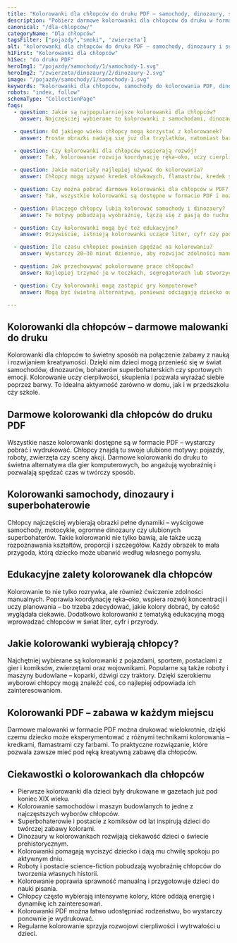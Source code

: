 ```yaml
---
title: "Kolorowanki dla chłopców do druku PDF – samochody, dinozaury, superbohaterowie"
description: "Pobierz darmowe kolorowanki dla chłopców do druku w formacie PDF. Malowanki z samochodami, dinozaurami, robotami i superbohaterami – idealne dla kreatywnej zabawy."
canonical: "/dla-chlopcow/"
categoryName: "Dla chłopców"
tagsFilter: ["pojazdy","smoki", 'zwierzeta']
alt: "kolorowanki dla chłopców do druku PDF – samochody, dinozaury i superbohaterowie"
h1First: "Kolorowanki dla chłopców"
h1Sec: "do druku PDF"
heroImg1: "/pojazdy/samochody/1/samochody-1.svg"
heroImg2: "/zwierzeta/dinozaury/2/dinozaury-2.svg"
image: "/pojazdy/samochody/1/samochody-1.svg"
keywords: "kolorowanki dla chłopców, samochody do kolorowania PDF, dinozaury malowanki, superbohaterowie do druku, roboty kolorowanki PDF"
robots: "index, follow"
schemaType: "CollectionPage"
faqs:
  - question: Jakie są najpopularniejsze kolorowanki dla chłopców?
    answer: Najczęściej wybierane to kolorowanki z samochodami, dinozaurami, superbohaterami, robotami oraz maszynami budowlanymi. Chłopcy chętnie sięgają też po sportowe motywy i postacie z gier.

  - question: Od jakiego wieku chłopcy mogą korzystać z kolorowanek?
    answer: Proste obrazki nadają się już dla trzylatków, natomiast bardziej szczegółowe kolorowanki są odpowiednie dla starszych dzieci w wieku 6–10 lat.

  - question: Czy kolorowanki dla chłopców wspierają rozwój?
    answer: Tak, kolorowanie rozwija koordynację ręka–oko, uczy cierpliwości, poprawia koncentrację i wspiera kreatywność dziecka.

  - question: Jakie materiały najlepiej używać do kolorowania?
    answer: Chłopcy mogą używać kredek ołówkowych, flamastrów, kredek świecowych czy farb wodnych. Ważne, aby były bezpieczne i dopasowane do wieku.

  - question: Czy można pobrać darmowe kolorowanki dla chłopców w PDF?
    answer: Tak, wszystkie kolorowanki są dostępne w formacie PDF i można je bezpłatnie pobrać oraz wydrukować w domu.

  - question: Dlaczego chłopcy lubią kolorować samochody i dinozaury?
    answer: Te motywy pobudzają wyobraźnię, łączą się z pasją do ruchu, przygody i odkrywania świata. Dinozaury rozwijają ciekawość o prehistorii, a samochody fascynują dynamiką i rywalizacją.

  - question: Czy kolorowanki mogą być też edukacyjne?
    answer: Oczywiście, istnieją kolorowanki uczące liter, cyfr czy podstawowych pojęć przyrodniczych. To świetne połączenie zabawy i nauki.

  - question: Ile czasu chłopiec powinien spędzać na kolorowaniu?
    answer: Wystarczy 20–30 minut dziennie, aby rozwijać zdolności manualne i kreatywność. Oczywiście dziecko może kolorować dłużej, jeśli ma na to ochotę.

  - question: Jak przechowywać pokolorowane prace chłopców?
    answer: Najlepiej trzymać je w teczkach, segregatorach lub stworzyć album. Można też wieszać najładniejsze prace na ścianie, co wzmacnia poczucie dumy u dziecka.

  - question: Czy kolorowanki mogą zastąpić gry komputerowe?
    answer: Mogą być świetną alternatywą, ponieważ odciągają dziecko od ekranów i wspierają manualne oraz twórcze umiejętności w naturalny sposób.

---
```


## Kolorowanki dla chłopców – darmowe malowanki do druku

Kolorowanki dla chłopców to świetny sposób na połączenie zabawy z nauką i rozwijaniem kreatywności. Dzięki nim dzieci mogą przenieść się w świat samochodów, dinozaurów, bohaterów superbohaterskich czy sportowych emocji. Kolorowanie uczy cierpliwości, skupienia i pozwala wyrażać siebie poprzez barwy. To idealna aktywność zarówno w domu, jak i w przedszkolu czy szkole.

## Darmowe kolorowanki dla chłopców do druku PDF

Wszystkie nasze kolorowanki dostępne są w formacie PDF – wystarczy pobrać i wydrukować. Chłopcy znajdą tu swoje ulubione motywy: pojazdy, roboty, zwierzęta czy sceny akcji. Darmowe kolorowanki do druku to świetna alternatywa dla gier komputerowych, bo angażują wyobraźnię i pozwalają spędzać czas w twórczy sposób.

## Kolorowanki samochody, dinozaury i superbohaterowie

Chłopcy najczęściej wybierają obrazki pełne dynamiki – wyścigowe samochody, motocykle, ogromne dinozaury czy ulubionych superbohaterów. Takie kolorowanki nie tylko bawią, ale także uczą rozpoznawania kształtów, proporcji i szczegółów. Każdy obrazek to mała przygoda, którą dziecko może ubarwić według własnego pomysłu.

## Edukacyjne zalety kolorowanek dla chłopców

Kolorowanie to nie tylko rozrywka, ale również ćwiczenie zdolności manualnych. Poprawia koordynację ręka–oko, wspiera rozwój koncentracji i uczy planowania – bo trzeba zdecydować, jakie kolory dobrać, by całość wyglądała ciekawie. Dodatkowo kolorowanki z tematyką edukacyjną mogą wprowadzać chłopców w świat liter, cyfr i przyrody.

## Jakie kolorowanki wybierają chłopcy?

Najchętniej wybierane są kolorowanki z pojazdami, sportem, postaciami z gier i komiksów, zwierzętami oraz wojownikami. Popularne są także roboty i maszyny budowlane – koparki, dźwigi czy traktory. Dzięki szerokiemu wyborowi chłopcy mogą znaleźć coś, co najlepiej odpowiada ich zainteresowaniom.

## Kolorowanki PDF – zabawa w każdym miejscu

Darmowe malowanki w formacie PDF można drukować wielokrotnie, dzięki czemu dziecko może eksperymentować z różnymi technikami kolorowania – kredkami, flamastrami czy farbami. To praktyczne rozwiązanie, które pozwala zawsze mieć pod ręką kreatywną zabawę dla chłopców.

## Ciekawostki o kolorowankach dla chłopców

<ul class="grid grid-cols-1 mb-3 sm:grid-cols-2 md:grid-cols-3 lg:grid-cols-5 gap-x-6 gap-y-3 text-center text-base md:text-lg font-light max-w-6xl mx-auto">
<li class="bg-none text-black p-2 flex items-center justify-center font-medium rounded border-4 border-dotted border-blue-400">Pierwsze kolorowanki dla dzieci były drukowane w gazetach już pod koniec XIX wieku.</li>
<li class="bg-none text-black p-2 flex items-center justify-center font-medium rounded border-4 border-dotted border-green-400">Kolorowanie samochodów i maszyn budowlanych to jedne z najczęstszych wyborów chłopców.</li>
<li class="bg-none text-black p-2 flex items-center justify-center font-medium rounded border-4 border-dotted border-yellow-400">Superbohaterowie i postacie z komiksów od lat inspirują dzieci do twórczej zabawy kolorami.</li>
<li class="bg-none text-black p-2 flex items-center justify-center font-medium rounded border-4 border-dotted border-red-400">Dinozaury w kolorowankach rozwijają ciekawość dzieci o świecie prehistorycznym.</li>
<li class="bg-none text-black p-2 flex items-center justify-center font-medium rounded border-4 border-dotted border-indigo-400">Kolorowanki pomagają wyciszyć dziecko i dają mu chwilę spokoju po aktywnym dniu.</li>
<li class="bg-none text-black p-2 flex items-center justify-center font-medium rounded border-4 border-dotted border-orange-400">Roboty i postacie science-fiction pobudzają wyobraźnię chłopców do tworzenia własnych historii.</li>
<li class="bg-none text-black p-2 flex items-center justify-center font-medium rounded border-4 border-dotted border-teal-400">Kolorowanie poprawia sprawność manualną i przygotowuje dzieci do nauki pisania.</li>
<li class="bg-none text-black p-2 flex items-center justify-center font-medium rounded border-4 border-dotted border-purple-400">Chłopcy często wybierają intensywne kolory, które oddają energię i dynamikę ich zainteresowań.</li>
<li class="bg-none text-black p-2 flex items-center justify-center font-medium rounded border-4 border-dotted border-pink-400">Kolorowanki PDF można łatwo udostępniać rodzeństwu, bo wystarczy ponownie je wydrukować.</li>
<li class="bg-none text-black p-2 flex items-center justify-center font-medium rounded border-4 border-dotted border-gray-400">Regularne kolorowanie sprzyja rozwojowi cierpliwości i wytrwałości u dzieci.</li>
</ul>
